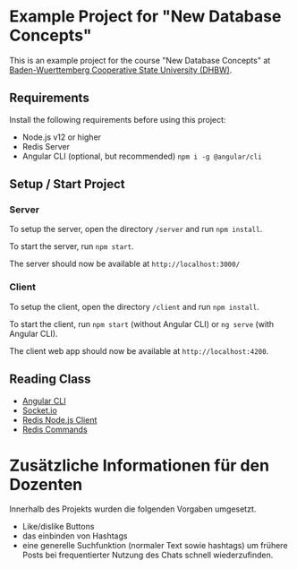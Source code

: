 # Example Project for "New Database Concepts"

This is an example project for the course "New Database Concepts" at [Baden-Wuerttemberg Cooperative State University (DHBW)](https://www.heidenheim.dhbw.de/).

## Requirements

Install the following requirements before using this project:

- Node.js v12 or higher
- Redis Server
- Angular CLI (optional, but recommended) `npm i -g @angular/cli`

## Setup / Start Project

### Server

To setup the server, open the directory `/server` and run `npm install`.

To start the server, run `npm start`.

The server should now be available at `http://localhost:3000/`

### Client

To setup the client, open the directory `/client` and run `npm install`.

To start the client, run `npm start` (without Angular CLI) or `ng serve` (with Angular CLI).

The client web app should now be available at `http://localhost:4200`.

## Reading Class

- [Angular CLI](https://cli.angular.io/)
- [Socket.io](https://socket.io/get-started/chat/)
- [Redis Node.js Client](https://www.npmjs.com/package/redis)
- [Redis Commands](https://redis.io/commands)


# Zusätzliche Informationen für den Dozenten

Innerhalb des Projekts wurden die folgenden Vorgaben umgesetzt.
- Like/dislike Buttons
- das einbinden von Hashtags
- eine generelle Suchfunktion (normaler Text sowie hashtags) um frühere Posts bei frequentierter Nutzung des Chats schnell wiederzufinden. 


